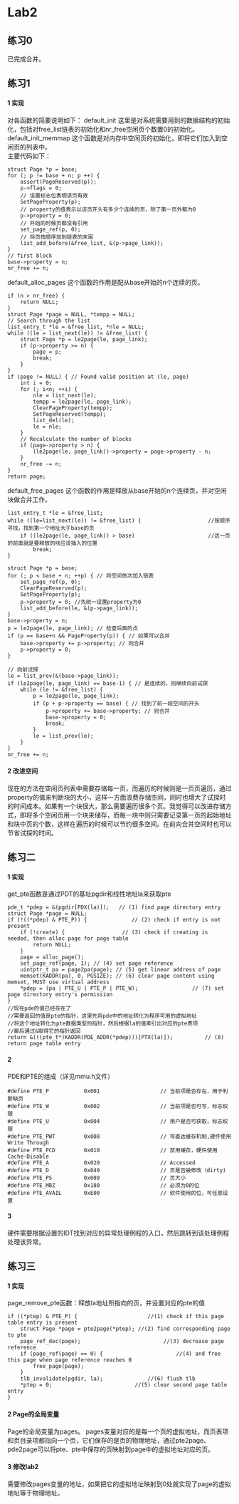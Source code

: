 # Lab2

## 练习0  

已完成合并。

## 练习1  

#### 1 实现  
对各函数的简要说明如下：
default_init
这里是对系统需要用到的数据结构的初始化，包括对free_list链表的初始化和nr_free空闲页个数置0的初始化。
default_init_memmap
这个函数是对内存中空闲页的初始化，即将它们加入到空闲页的列表中。  
主要代码如下：  
```
struct Page *p = base;
for (; p != base + n; p ++) {
    assert(PageReserved(p));
    p->flags = 0;
    // 设置标志位表明该页有效
    SetPageProperty(p);
    // property的值表示以该页开头有多少个连续的页，除了第一页外都为0
    p->property = 0;
    // 开始的时候页都没有引用
    set_page_ref(p, 0);
    // 将页按顺序加到链表的末尾
    list_add_before(&free_list, &(p->page_link));
}
// first block
base->property = n;
nr_free += n;
```
default_alloc_pages
这个函数的作用是配从base开始的n个连续的页。
```
if (n > nr_free) {
    return NULL;
}
struct Page *page = NULL, *tempp = NULL;
// Search through the list
list_entry_t *le = &free_list, *nle = NULL;
while ((le = list_next(le)) != &free_list) {
    struct Page *p = le2page(le, page_link);
    if (p->property >= n) {
        page = p;
        break;
    }
}
if (page != NULL) { // Found valid position at (le, page)
    int i = 0;
    for (; i<n; ++i) {
        nle = list_next(le);
        tempp = le2page(le, page_link);
        ClearPageProperty(tempp);
        SetPageReserved(tempp);
        list_del(le);
        le = nle;
    }
    // Recalculate the number of blocks
    if (page->property > n) {
        (le2page(le, page_link))->property = page->property - n;
    }
    nr_free -= n;
}
return page;
```
default_free_pages
这个函数的作用是释放从base开始的n个连续页，并对空闲块做合并工作。
```
list_entry_t *le = &free_list;
while ((le=list_next(le)) != &free_list) {                     //按顺序寻找，找到第一个地址大于base的页
    if ((le2page(le, page_link)) > base)                       //这一页的前面就是要释放的块应该插入的位置
        break;
}

struct Page *p = base;
for (; p < base + n; ++p) { // 将空间依次加入链表
    set_page_ref(p, 0);
    ClearPageReserved(p);
    SetPageProperty(p);
    p->property = 0; //先统一设置property为0
    list_add_before(le, &(p->page_link));
}
base->property = n;
p = le2page(le, page_link); // 检查后面的点
if (p == base+n && PageProperty(p)) { // 如果可以合并
    base->property += p->property; // 则合并
    p->property = 0;
}

// 向前试探
le = list_prev(&(base->page_link));
if (le2page(le, page_link) == base-1) { // 是连续的，则继续向前试探
    while (le != &free_list) {
        p = le2page(le, page_link);
        if (p + p->property == base) { // 找到了前一段空间的开头
            p->property += base->property; // 则合并
            base->property = 0;
            break;
        }
        le = list_prev(le);
    }
}
nr_free += n;
```
#### 2 改进空间  

现在的方法在空闲页列表中需要存储每一页，而遍历的时候则是一页页遍历，通过property的值来判断块的大小，这样一方面浪费存储空间，同时也增大了试探时的时间成本。如果有一个块很大，那么需要遍历很多个页。我觉得可以改进存储方式，即将多个空闲页用一个块来储存，而每一块中则只需要记录第一页的起始地址和块中页的个数，这样在遍历的时候可以节约很多空间。在前向合并空间时也可以节省试探的时间。

## 练习二  

#### 1 实现  

get_pte函数是通过PDT的基址pgdir和线性地址la来获取pte
```
pde_t *pdep = &(pgdir[PDX(la)]);   // (1) find page directory entry
struct Page *page = NULL;
if (!((*pdep) & PTE_P)) {              // (2) check if entry is not present
    if (!create) {                  // (3) check if creating is needed, then alloc page for page table
        return NULL;
    }
    page = alloc_page();
    set_page_ref(page, 1); // (4) set page reference
    uintptr_t pa = page2pa(page); // (5) get linear address of page
    memset(KADDR(pa), 0, PGSIZE); // (6) clear page content using memset, MUST use virtual address
    *pdep = (pa | PTE_U | PTE_P | PTE_W);                 // (7) set page directory entry's permission
}
//现在pde的值已经存在了
//需要返回的值是pte的指针，这里先将pde中的地址转化为程序可用的虚拟地址
//将这个地址转化为pte数据类型的指针，然后根据la的值索引出对应的pte表项
//最后通过&取得它的指针返回
return &(((pte_t*)KADDR(PDE_ADDR(*pdep)))[PTX(la)]);          // (8) return page table entry
```
#### 2  

PDE和PTE的组成（详见mmu.h文件）
```
#define PTE_P           0x001                   // 当前项是否存在，用于判断缺页
#define PTE_W           0x002                   // 当前项是否可写，标志权限
#define PTE_U           0x004                   // 用户是否可获取，标志权限
#define PTE_PWT         0x008                   // 写直达缓存机制,硬件使用Write Through
#define PTE_PCD         0x010                   // 禁用缓存，硬件使用Cache-Disable
#define PTE_A           0x020                   // Accessed
#define PTE_D           0x040                   // 页是否被修改（dirty)
#define PTE_PS          0x080                   // 页大小
#define PTE_MBZ         0x180                   // 必须为0的位
#define PTE_AVAIL       0xE00                   // 软件使用的位，可任意设置
```
#### 3  
硬件需要根据设置的IDT找到对应的异常处理例程的入口，然后跳转到该处理例程处理该异常。

## 练习三  
#### 1 实现  

page_remove_pte函数：释放la地址所指向的页，并设置对应的pte的值
```
if ((*ptep) & PTE_P) {                      //(1) check if this page table entry is present
    struct Page *page = pte2page(*ptep); //(2) find corresponding page to pte
    page_ref_dec(page);                          //(3) decrease page reference
    if (page_ref(page) == 0) {                       //(4) and free this page when page reference reaches 0
        free_page(page);
    }
    tlb_invalidate(pgdir, la);              //(6) flush tlb
    *ptep = 0;                          //(5) clear second page table entry
}
```
#### 2 Page的全局变量  

Page的全局变量为pages。
pages变量对应的是每一个页的虚拟地址，而页表项和页目录项都指向一个页，它们保存的是页的物理地址，通过pte2page、pde2page可以将pte、pte中保存的页映射到page中的虚拟地址对应的页。
#### 3 修改lab2  

需要修改pages变量的地址，如果把它的虚拟地址映射到0处就实现了page的虚拟地址等于物理地址。
